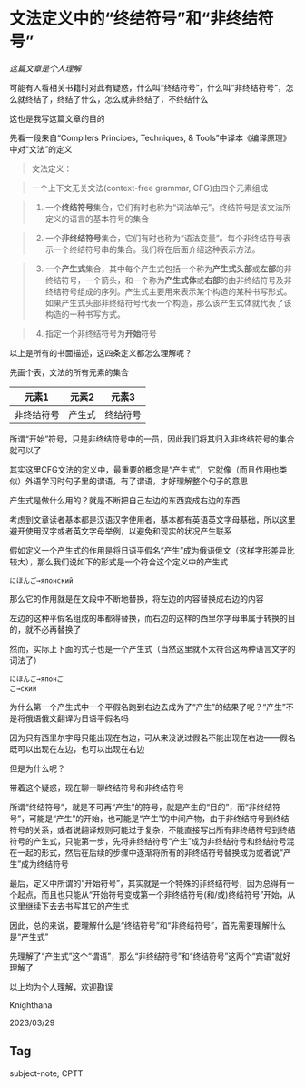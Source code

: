 # 文法定义中的“终结符号”和“非终结符号”

*这篇文章是个人理解*

可能有人看相关书籍时对此有疑惑，什么叫“终结符号”，什么叫“非终结符号”，怎么就终结了，终结了什么，怎么就非终结了，不终结什么

这也是我写这篇文章的目的

先看一段来自“Compilers Principes, Techniques, & Tools”中译本《编译原理》中对“文法”的定义 

> 文法定义：

> 一个上下文无关文法(context-free grammar, CFG)由四个元素组成

> 1. 一个**终结符号**集合，它们有时也称为“词法单元”。终结符号是该文法所定义的语言的基本符号的集合

> 2. 一个**非终结符号**集合，它们有时也称为“语法变量”。每个非终结符号表示一个终结符号串的集合。我们将在后面介绍这种表示方法。

> 3. 一个**产生式**集合，其中每个产生式包括一个称为**产生式头部**或**左部**的非终结符号，一个箭头，和一个称为**产生式体**或**右部**的由非终结符号及非终结符号组成的序列。产生式主要用来表示某个构造的某种书写形式。如果产生式头部非终结符号代表一个构造，那么该产生式体就代表了该构造的一种书写方式。

> 4. 指定一个非终结符号为**开始**符号

以上是所有的书面描述，这四条定义都怎么理解呢？

先画个表，文法的所有元素的集合

|元素1|元素2|元素3|
|---|---|---|
|非终结符号|产生式|终结符号|

所谓“开始”符号，只是非终结符号中的一员，因此我们将其归入非终结符号的集合就可以了

其实这里CFG文法的定义中，最重要的概念是“产生式”，它就像（而且作用也类似）外语学习时句子里的谓语，有了谓语，才好理解整个句子的意思

产生式是做什么用的？就是不断把自己左边的东西变成右边的东西

考虑到文章读者基本都是汉语汉字使用者，基本都有英语英文字母基础，所以这里避开使用汉字或者英文字母举例，以避免和现实的状况产生联系

假如定义一个产生式的作用是将日语平假名“产生”成为俄语俄文（这样字形差异比较大），那么我们说如下的形式是一个符合这个定义中的产生式

```
にほんご→японский
```

那么它的作用就是在文段中不断地替换，将左边的内容替换成右边的内容

左边的这种平假名组成的串都得替换，而右边的这样的西里尔字母串属于转换的目的，就不必再替换了

然而，实际上下面的式子也是一个产生式（当然这里就不太符合这两种语言文字的词法了）

```
にほんご→японご
ご→ский
```

为什么第一个产生式中一个平假名跑到右边去成为了“产生”的结果了呢？“产生”不是将俄语俄文翻译为日语平假名吗

因为只有西里尔字母只能出现在右边，可从来没说过假名不能出现在右边——假名既可以出现在左边，也可以出现在右边

但是为什么呢？

带着这个疑惑，现在聊一聊终结符号和非终结符号

所谓“终结符号”，就是不可再“产生”的符号，就是产生的“目的”，而“非终结符号”，可能是“产生”的开始，也可能是“产生”的中间产物，由于非终结符号到终结符号的关系，或者说翻译规则可能过于复杂，不能直接写出所有非终结符号到终结符号的产生式，只能第一步，先将非终结符号“产生”成为非终结符号和终结符号混在一起的形式，然后在后续的步骤中逐渐将所有的非终结符号替换成为或者说“产生”成为终结符号

最后，定义中所谓的“开始符号”，其实就是一个特殊的非终结符号，因为总得有一个起点，而且也只能从“开始符号变成第一个非终结符号(和/或)终结符号”开始，从这里继续下去去书写其它的产生式

因此，总的来说，要理解什么是“终结符号”和“非终结符号”，首先需要理解什么是“产生式”

先理解了“产生式”这个“谓语”，那么“非终结符号”和“终结符号”这两个“宾语”就好理解了

以上均为个人理解，欢迎勘误

Knighthana

2023/03/29

## Tag

subject-note; CPTT
